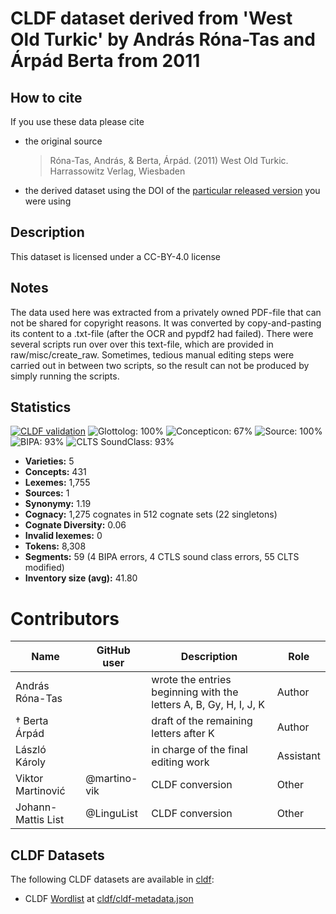 # CLDF dataset derived from 'West Old Turkic' by András Róna-Tas and Árpád Berta from 2011

## How to cite

If you use these data please cite
- the original source
  > Róna-Tas, András, & Berta, Árpád. (2011) West Old Turkic. Harrassowitz Verlag, Wiesbaden
- the derived dataset using the DOI of the [particular released version](../../releases/) you were using

## Description


This dataset is licensed under a CC-BY-4.0 license

## Notes

The data used here was extracted from a privately owned PDF-file that can not be shared for copyright reasons. It was converted by copy-and-pasting its content to a .txt-file (after the OCR and pypdf2 had failed). There were several scripts run over over this text-file, which are provided in raw/misc/create_raw. Sometimes, tedious manual editing steps were carried out in between two scripts, so the result can not be produced by simply running the scripts.



## Statistics


[![CLDF validation](https://github.com/martino-vic/rtbwestoldturkic/workflows/CLDF-validation/badge.svg)](https://github.com/martino-vic/rtbwestoldturkic/actions?query=workflow%3ACLDF-validation)
![Glottolog: 100%](https://img.shields.io/badge/Glottolog-100%25-brightgreen.svg "Glottolog: 100%")
![Concepticon: 67%](https://img.shields.io/badge/Concepticon-67%25-orange.svg "Concepticon: 67%")
![Source: 100%](https://img.shields.io/badge/Source-100%25-brightgreen.svg "Source: 100%")
![BIPA: 93%](https://img.shields.io/badge/BIPA-93%25-green.svg "BIPA: 93%")
![CLTS SoundClass: 93%](https://img.shields.io/badge/CLTS%20SoundClass-93%25-green.svg "CLTS SoundClass: 93%")

- **Varieties:** 5
- **Concepts:** 431
- **Lexemes:** 1,755
- **Sources:** 1
- **Synonymy:** 1.19
- **Cognacy:** 1,275 cognates in 512 cognate sets (22 singletons)
- **Cognate Diversity:** 0.06
- **Invalid lexemes:** 0
- **Tokens:** 8,308
- **Segments:** 59 (4 BIPA errors, 4 CTLS sound class errors, 55 CLTS modified)
- **Inventory size (avg):** 41.80

# Contributors

Name | GitHub user | Description | Role |
--- | --- | --- | --- |
András Róna-Tas | | wrote the entries beginning with the letters A, B, Gy, H, I, J, K | Author |
† Berta Árpád | | draft of the remaining letters after K | Author |
László Károly | | in charge of the final editing work | Assistant |
Viktor Martinović | @martino-vik | CLDF conversion | Other
Johann-Mattis List | @LinguList| CLDF conversion | Other




## CLDF Datasets

The following CLDF datasets are available in [cldf](cldf):

- CLDF [Wordlist](https://github.com/cldf/cldf/tree/master/modules/Wordlist) at [cldf/cldf-metadata.json](cldf/cldf-metadata.json)
